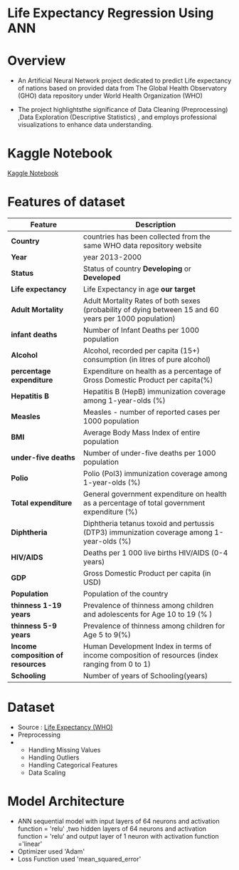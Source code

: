 # Life Expectancy Regression Using ANN

# Overview

- An Artificial Neural Network project dedicated to predict Life expectancy of nations based on provided data from The Global Health Observatory (GHO) data repository under World Health Organization (WHO) 

- The project highlightsthe significance of Data Cleaning (Preprocessing) ,Data Exploration (Descriptive Statistics) , and employs professional visualizations to enhance data understanding.

# Kaggle Notebook

[Kaggle Notebook](https://www.kaggle.com/code/ranasabrii/life-expectancy-regression-with-ann)

# Features of dataset

|Feature | Description
|------|------------
|**Country** | countries has been collected from the same WHO data repository website 
|**Year**|year 2013-2000
|**Status**|Status of country **Developing** or **Developed**
|**Life expectancy**|Life Expectancy in age **our target**
|**Adult Mortality**|Adult Mortality Rates of both sexes (probability of dying between 15 and 60 years per 1000 population)
|**infant deaths**|Number of Infant Deaths per 1000 population
|**Alcohol**|Alcohol, recorded per capita (15+) consumption (in litres of pure alcohol)
|**percentage expenditure**|Expenditure on health as a percentage of Gross Domestic Product per capita(%)
|**Hepatitis B**|Hepatitis B (HepB) immunization coverage among 1-year-olds (%)
|**Measles**|Measles - number of reported cases per 1000 population
|**BMI**|Average Body Mass Index of entire population
|**under-five deaths**|Number of under-five deaths per 1000 population
|**Polio**|Polio (Pol3) immunization coverage among 1-year-olds (%)
|**Total expenditure**|General government expenditure on health as a percentage of total government expenditure (%)
|**Diphtheria**|Diphtheria tetanus toxoid and pertussis (DTP3) immunization coverage among 1-year-olds (%)
|**HIV/AIDS**|Deaths per 1 000 live births HIV/AIDS (0-4 years)
|**GDP**|Gross Domestic Product per capita (in USD)
|**Population**|Population of the country
|**thinness  1-19 years**|Prevalence of thinness among children and adolescents for Age 10 to 19 (% )
|**thinness 5-9 years**|Prevalence of thinness among children for Age 5 to 9(%)
|**Income composition of resources**|Human Development Index in terms of income composition of resources (index ranging from 0 to 1)
|**Schooling**|Number of years of Schooling(years)

# Dataset

- Source : [Life Expectancy (WHO)](https://www.google.com](https://www.kaggle.com/datasets/kumarajarshi/life-expectancy-who)https://www.kaggle.com/datasets/kumarajarshi/life-expectancy-who)
- Preprocessing
- - Handling Missing Values
  - Handling Outliers
  - Handling Categorical Features
  - Data Scaling
 
# Model Architecture

- ANN sequential model with input layers of 64 neurons and activation function = 'relu' ,two hidden layers of 64 neurons and activation function = 'relu' and output layer of 1 neuron with activation function ='linear'
- Optimizer used 'Adam'
- Loss Function used 'mean_squared_error'
